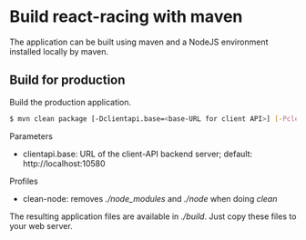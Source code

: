 # Build react-racing with maven
The application can be built using maven and a NodeJS environment installed locally by maven.

## Build for production
Build the production application.

```bash
$ mvn clean package [-Dclientapi.base=<base-URL for client API>] [-Pclean-node]
```
Parameters
* clientapi.base: URL of the client-API backend server; default: http://localhost:10580

Profiles
* clean-node: removes _./node_modules_ and _./node_ when doing _clean_

The resulting application files are available in _./build_. Just copy these files to your web server.
